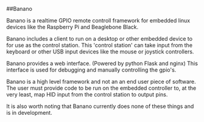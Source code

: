 ##Banano

Banano is a realtime GPIO remote controll framework for embedded linux devices like the Raspberry Pi and Beaglebone Black.


Banano includes a client to run on a desktop or other embedded device to for use as the control station. This 'control station' can take input from the keyboard or other USB input devices like the mouse or joystick controllers. 


Banano provides a web interface. (Powered by python Flask and nginx) This interface is used for debugging and manually controlling the gpio's.


Banano is a high level framework and not an an end user piece of software. The user must provide code to be run on the embedded controller to, at the very least, map HID input from the control station to output pins.


It is also worth noting that Banano currently does none of these things and is in development.
